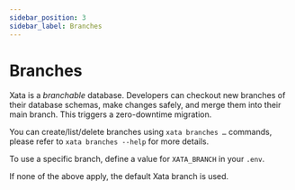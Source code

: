 ```yaml
---
sidebar_position: 3
sidebar_label: Branches
---
```


# Branches

Xata is a _branchable_ database. Developers can checkout new branches of their database schemas, make changes safely, and merge them into their main branch. This triggers a zero-downtime migration.

You can create/list/delete branches using `xata branches …` commands, please refer to `xata branches --help` for more details.

To use a specific branch, define a value for `XATA_BRANCH` in your `.env`.

If none of the above apply, the default Xata branch is used.
